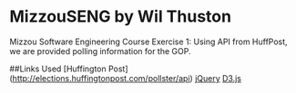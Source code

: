 # MizzouSENG by Wil Thuston

Mizzou Software Engineering Course
Exercise 1: Using API from HuffPost, we are provided polling information for the GOP.

##Links Used
[Huffington Post] (http://elections.huffingtonpost.com/pollster/api)
[jQuery](http://jquery.com)
[D3.js](d3js.org)
